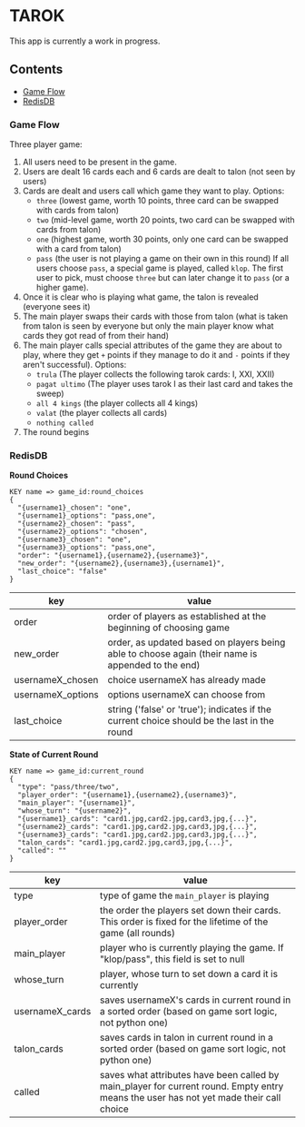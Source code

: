# TAROK
This app is currently a work in progress.

## Contents
* [Game Flow](#game-flow)
* [RedisDB](#redisdb)


### Game Flow
Three player game:
1. All users need to be present in the game.
2. Users are dealt 16 cards each and 6 cards are dealt to talon (not seen by users)
3. Cards are dealt and users call which game they want to play.
    Options:
    - `three` (lowest game, worth 10 points, three card can be swapped with cards from talon)
    - `two` (mid-level game, worth 20 points, two card can be swapped with cards from talon)
    - `one` (highest game, worth 30 points, only one card can be swapped with a card from talon)
    - `pass` (the user is not playing a game on their own in this round)
    If all users choose `pass`, a special game is played, called `klop`.
    The first user to pick, must choose `three` but can later change it to `pass` (or a higher game).
4. Once it is clear who is playing what game, the talon is revealed (everyone sees it)
5. The main player swaps their cards with those from talon
(what is taken from talon is seen by everyone but only the main player know what cards they got read of from their hand)
6. The main player calls special attributes of the game they are about to play, where they get `+` points if they manage to do it 
and `-` points if they aren't successful).
    Options:
    - `trula` (The player collects the following tarok cards: I, XXI, XXII)
    - `pagat ultimo` (The player uses tarok I as their last card and takes the sweep)
    - `all 4 kings` (the player collects all 4 kings)
    - `valat` (the player collects all cards)
    - `nothing called`
7. The round begins


### RedisDB

**Round Choices**
```
KEY name => game_id:round_choices
{
  "{username1}_chosen": "one",
  "{username1}_options": "pass,one",
  "{username2}_chosen": "pass",
  "{username2}_options": "chosen",
  "{username3}_chosen": "one",
  "{username3}_options": "pass,one",
  "order": "{username1},{username2},{username3}",
  "new_order": "{username2},{username3},{username1}",
  "last_choice": "false"
}
```
key               | value                                                     | 
----------------- | --------------------------------------------------------- | 
order             | order of players as established at the beginning of choosing game
new_order         | order, as updated based on players being able to choose again (their name is appended to the end)
usernameX_chosen  | choice usernameX has already made
usernameX_options | options usernameX can choose from
last_choice       | string ('false' or 'true'); indicates if the current choice should be the last in the round


**State of Current Round**
```
KEY name => game_id:current_round
{
  "type": "pass/three/two",
  "player_order": "{username1},{username2},{username3}",
  "main_player": "{username1}",
  "whose_turn": "{username2}",
  "{username1}_cards": "card1.jpg,card2.jpg,card3,jpg,{...}",
  "{username2}_cards": "card1.jpg,card2.jpg,card3,jpg,{...}",
  "{username3}_cards": "card1.jpg,card2.jpg,card3,jpg,{...}",
  "talon_cards": "card1.jpg,card2.jpg,card3,jpg,{...}",
  "called": ""
}
```
key             | value                                                     | 
--------------- | --------------------------------------------------------- | 
type            | type of game the `main_player` is playing
player_order    | the order the players set down their cards. This order is fixed for the lifetime of the game (all rounds)
main_player     | player who is currently playing the game. If "klop/pass", this field is set to null
whose_turn      | player, whose turn to set down a card it is currently
usernameX_cards | saves usernameX's cards in current round in a sorted order (based on game sort logic, not python one)
talon_cards     | saves cards in talon in current round in a sorted order (based on game sort logic, not python one)
called          | saves what attributes have been called by main_player for current round. Empty entry means the user has not yet made their call choice
